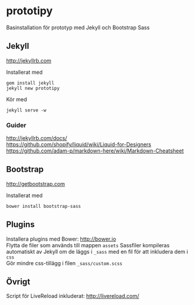 # prototipy
Basinstallation för prototyp med Jekyll och Bootstrap Sass

## Jekyll
http://jekyllrb.com

Installerat med  
```
gem install jekyll
jekyll new prototipy
```

Kör med
```
jekyll serve -w
```

### Guider
http://jekyllrb.com/docs/  
https://github.com/shopify/liquid/wiki/Liquid-for-Designers  
https://github.com/adam-p/markdown-here/wiki/Markdown-Cheatsheet

## Bootstrap
http://getbootstrap.com

Installerat med  
```
bower install bootstrap-sass
```

## Plugins
Installera plugins med Bower: http://bower.io  
Flytta de filer som används till mappen `assets`
Sassfiler kompileras automatiskt av Jekyll om de läggs i `_sass` med en fil för att inkludera dem i `css`  
Gör mindre css-tillägg i filen `_sass/custom.scss`

## Övrigt
Script för LiveReload inkluderat: http://livereload.com/
